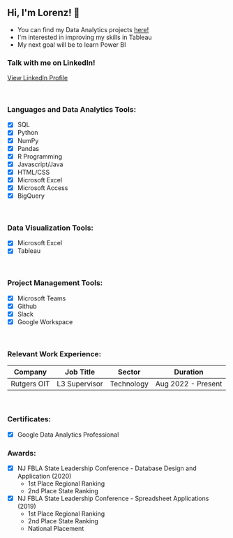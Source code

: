 ## Hi, I'm Lorenz! 👋

- You can find my Data Analytics projects [here!](https://github.com/lnunag/DataAnalysis/tree/master)
- I'm interested in improving my skills in Tableau
- My next goal will be to learn Power BI

### Talk with me on LinkedIn!
[View LinkedIn Profile](https://www.linkedin.com/in/lorenz-nunag/)

<br />

### Languages and Data Analytics Tools:
- [x] SQL
- [x] Python
- [x] NumPy
- [x] Pandas
- [x] R Programming
- [x] Javascript/Java
- [x] HTML/CSS
- [x] Microsoft Excel
- [x] Microsoft Access
- [x] BigQuery

<br />

### Data Visualization Tools:
- [x] Microsoft Excel
- [x] Tableau

<br />

### Project Management Tools:
- [x] Microsoft Teams
- [x] Github
- [x] Slack
- [x] Google Workspace

<br />

### Relevant Work Experience:

| Company                       | Job Title                                          | Sector     |Duration            |
| ------------------------------| ---------------------------------------------------|------------|--------------------|
| Rutgers OIT                   | L3 Supervisor                                      | Technology |Aug 2022 - Present  |

<br />

### Certificates:
- [x] Google Data Analytics Professional

### Awards:
- [x] NJ FBLA State Leadership Conference - Database Design and Application (2020)
  - 1st Place Regional Ranking
  - 2nd Place State Ranking
- [x] NJ FBLA State Leadership Conference - Spreadsheet Applications (2019)
  - 1st Place Regional Ranking
  - 2nd Place State Ranking
  - National Placement
